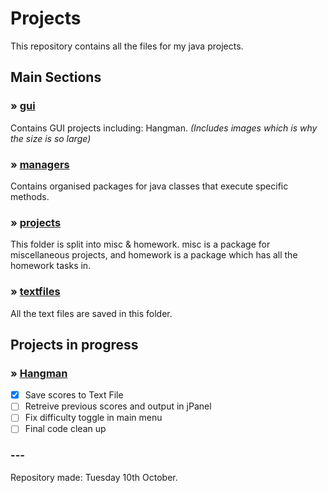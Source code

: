 # Projects
This repository contains all the files for my java projects. 


## Main Sections

### » [gui](https://github.com/MaxGitHubRep/Projects/tree/master/src/me/max/tester/gui/)
Contains GUI projects including: Hangman. _(Includes images which is why the size is so large)_

### » [managers](https://github.com/MaxGitHubRep/Projects/tree/master/src/me/max/tester/managers)
Contains organised packages for java classes that execute specific methods.

### » [projects](https://github.com/MaxGitHubRep/Projects/tree/master/src/me/max/tester/projects/)
This folder is split into misc & homework. misc is a package for miscellaneous projects, and homework is a package which has all the homework tasks in.

### » [textfiles](https://github.com/MaxGitHubRep/Projects/tree/master/src/me/max/tester/textfiles)
All the text files are saved in this folder.


## Projects in progress

### » [Hangman](https://github.com/MaxGitHubRep/Projects/tree/master/src/me/max/tester/gui/hangman)

 - [x] Save scores to Text File
 - [ ] Retreive previous scores and output in jPanel
 - [ ] Fix difficulty toggle in main menu
 - [ ] Final code clean up

###  ---

Repository made: Tuesday 10th October.

